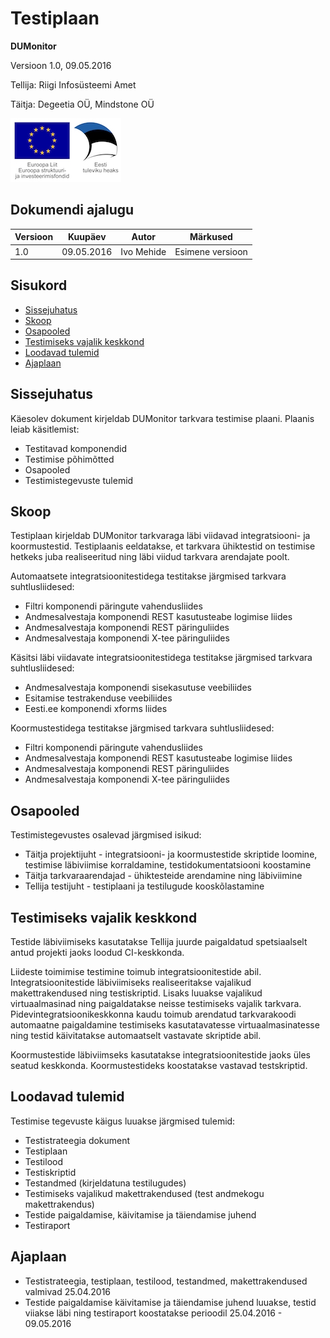 # Testiplaan

**DUMonitor**

Versioon 1.0, 09.05.2016

Tellija: Riigi Infosüsteemi Amet

Täitja: Degeetia OÜ, Mindstone OÜ

![EL struktuurifondid](img/EL_struktuuri-_ja_investeerimisfondid_horisontaalne.jpg)

## Dokumendi ajalugu

| Versioon | Kuupäev    | Autor      | Märkused
|----------|------------|------------|----------------------------------------------
| 1.0      | 09.05.2016 | Ivo Mehide | Esimene versioon

## Sisukord

  * [Sissejuhatus](#sissejuhatus)
  * [Skoop](#skoop)
  * [Osapooled](#osapooled)
  * [Testimiseks vajalik keskkond](#testimiseks-vajalik-keskkond)
  * [Loodavad tulemid](#loodavad-tulemid)
  * [Ajaplaan](#ajaplaan)


## Sissejuhatus

Käesolev dokument kirjeldab DUMonitor tarkvara testimise plaani. Plaanis leiab käsitlemist:

* Testitavad komponendid
* Testimise põhimõtted
* Osapooled
* Testimistegevuste tulemid

## Skoop

Testiplaan kirjeldab DUMonitor tarkvaraga läbi viidavad integratsiooni- ja koormustestid. Testiplaanis eeldatakse, et tarkvara ühiktestid on testimise hetkeks juba realiseeritud ning läbi viidud tarkvara arendajate poolt.

Automaatsete integratsioonitestidega testitakse järgmised tarkvara suhtlusliidesed:

* Filtri komponendi päringute vahendusliides
* Andmesalvestaja komponendi REST kasutusteabe logimise liides
* Andmesalvestaja komponendi REST päringuliides
* Andmesalvestaja komponendi X-tee päringuliides

Käsitsi läbi viidavate integratsioonitestidega testitakse järgmised tarkvara suhtlusliidesed:

* Andmesalvestaja komponendi sisekasutuse veebiliides
* Esitamise testrakenduse veebiliides
* Eesti.ee komponendi xforms liides

Koormustestidega testitakse järgmised tarkvara suhtlusliidesed:

* Filtri komponendi päringute vahendusliides
* Andmesalvestaja komponendi REST kasutusteabe logimise liides
* Andmesalvestaja komponendi REST päringuliides
* Andmesalvestaja komponendi X-tee päringuliides

## Osapooled

Testimistegevustes osalevad järgmised isikud:

* Täitja projektijuht - integratsiooni- ja koormustestide skriptide loomine, testimise läbiviimise korraldamine, testidokumentatsiooni koostamine
* Täitja tarkvaraarendajad - ühiktesteide arendamine ning läbiviimine
* Tellija testijuht - testiplaani ja testilugude kooskõlastamine

## Testimiseks vajalik keskkond

Testide läbiviimiseks kasutatakse Tellija juurde paigaldatud spetsiaalselt antud projekti jaoks loodud CI-keskkonda.

Liideste toimimise testimine toimub integratsioonitestide abil. Integratsioonitestide läbiviimiseks realiseeritakse vajalikud makettrakendused ning testiskriptid. Lisaks luuakse vajalikud virtuaalmasinad ning paigaldatakse neisse testimiseks vajalik tarkvara. Pidevintegratsioonikeskkonna kaudu toimub arendatud tarkvarakoodi automaatne paigaldamine testimiseks kasutatavatesse virtuaalmasinatesse ning testid käivitatakse automaatselt vastavate skriptide abil.

Koormustestide läbiviimseks kasutatakse integratsioonitestide jaoks üles seatud keskkonda. Koormustestideks koostatakse vastavad testskriptid.

## Loodavad tulemid

Testimise tegevuste käigus luuakse järgmised tulemid:

* Testistrateegia dokument
* Testiplaan
* Testilood
* Testiskriptid
* Testandmed (kirjeldatuna testilugudes)
* Testimiseks vajalikud makettrakendused (test andmekogu makettrakendus)
* Testide paigaldamise, käivitamise ja täiendamise juhend
* Testiraport

## Ajaplaan

* Testistrateegia, testiplaan, testilood, testandmed, makettrakendused valmivad 25.04.2016
* Testide paigaldamise käivitamise ja täiendamise juhend luuakse, testid viiakse läbi ning testiraport koostatakse perioodil 25.04.2016 - 09.05.2016

